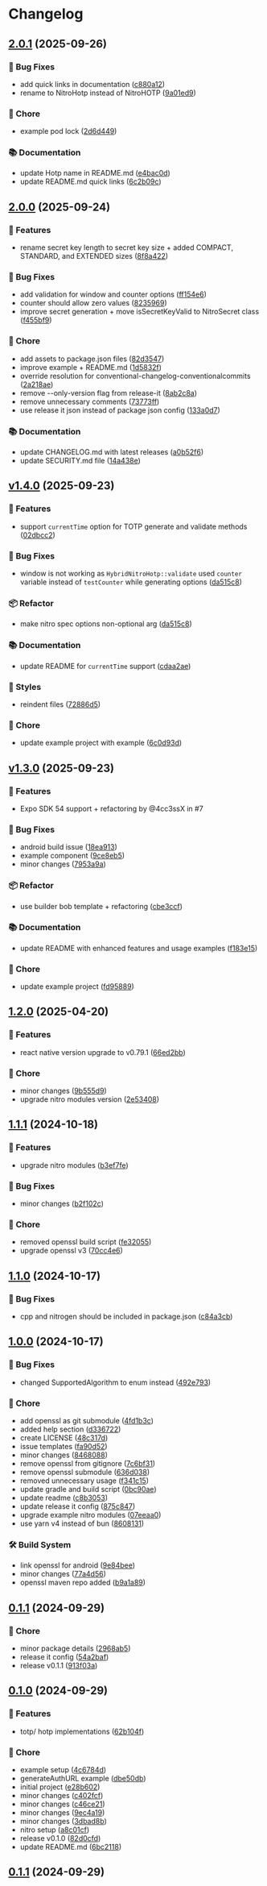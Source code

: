 # Changelog

## [2.0.1](https://github.com/4cc3ssX/react-native-nitro-totp/compare/v2.0.0...v2.0.1) (2025-09-26)

### 🐛 Bug Fixes

* add quick links in documentation ([c880a12](https://github.com/4cc3ssX/react-native-nitro-totp/commit/c880a123104f4ec1d8d33bcb17bdfd35e69fc6d8))
* rename to NitroHotp instead of NitroHOTP ([9a01ed9](https://github.com/4cc3ssX/react-native-nitro-totp/commit/9a01ed93c31d913a0e43bf5428b7cee1ed17ffc4))

### 🧹 Chore

* example pod lock ([2d6d449](https://github.com/4cc3ssX/react-native-nitro-totp/commit/2d6d44926d8e6e48083502d7d715f2cd51f05180))

### 📚 Documentation

* update Hotp name in README.md ([e4bac0d](https://github.com/4cc3ssX/react-native-nitro-totp/commit/e4bac0de3df0dec305d31374f927fd257ead0cd8))
* update README.md quick links ([6c2b09c](https://github.com/4cc3ssX/react-native-nitro-totp/commit/6c2b09c048b43ae1a921081b0fa85e71ea0d04d9))

## [2.0.0](https://github.com/4cc3ssX/react-native-nitro-totp/compare/v1.4.0...v2.0.0) (2025-09-24)

### 🚀 Features

* rename secret key length to secret key size + added COMPACT, STANDARD, and EXTENDED sizes ([8f8a422](https://github.com/4cc3ssX/react-native-nitro-totp/commit/8f8a422507c37da2ecba777f6f0c218978b90a03))

### 🐛 Bug Fixes

* add validation for window and counter options ([ff154e6](https://github.com/4cc3ssX/react-native-nitro-totp/commit/ff154e684c80bab9233b3430b457163b4be626f4))
* counter should allow zero values ([8235969](https://github.com/4cc3ssX/react-native-nitro-totp/commit/82359695f15c1cebc4b23cdb5953466fa8cf4ef7))
* improve secret generation + move isSecretKeyValid to NitroSecret class ([f455bf9](https://github.com/4cc3ssX/react-native-nitro-totp/commit/f455bf9bd531e1c5378ca9cf6efd775bf83c68cf))

### 🧹 Chore

* add assets to package.json files ([82d3547](https://github.com/4cc3ssX/react-native-nitro-totp/commit/82d35472b8f9ad8139b1b12f9f5042674af5db1a))
* improve example + README.md ([1d5832f](https://github.com/4cc3ssX/react-native-nitro-totp/commit/1d5832f6fad2df88f4d50c3914650541b5eb6f7f))
* override resolution for conventional-changelog-conventionalcommits ([2a218ae](https://github.com/4cc3ssX/react-native-nitro-totp/commit/2a218ae0d52069f553e8918d1ea2c80c5af8108a))
* remove --only-version flag from release-it ([8ab2c8a](https://github.com/4cc3ssX/react-native-nitro-totp/commit/8ab2c8a3b76fe17a49abafa4fd33fd0e914981ba))
* remove unnecessary comments ([73773ff](https://github.com/4cc3ssX/react-native-nitro-totp/commit/73773ff6ac6fe59195910779a076b09566c33edd))
* use release it json instead of package json config ([133a0d7](https://github.com/4cc3ssX/react-native-nitro-totp/commit/133a0d76fe6c661ff93e4f83054ea0a5d7324b21))

### 📚 Documentation

* update CHANGELOG.md with latest releases ([a0b52f6](https://github.com/4cc3ssX/react-native-nitro-totp/commit/a0b52f66e9e2444a827d07152119b3692c161983))
* update SECURITY.md file ([14a438e](https://github.com/4cc3ssX/react-native-nitro-totp/commit/14a438ea78f101a1114793ae0e6203be141e7727))

## [v1.4.0](https://github.com/4cc3ssX/react-native-nitro-totp/compare/v1.3.0...v1.4.0) (2025-09-23)

### 🚀 Features
- support `currentTime` option for TOTP generate and validate methods ([02dbcc2](https://github.com/4cc3ssX/react-native-nitro-totp/commit/02dbcc2))

### 🐛 Bug Fixes
- window is not working as `HybridNitroHotp::validate` used `counter` variable instead of `testCounter` while generating options ([da515c8](https://github.com/4cc3ssX/react-native-nitro-totp/pull/8/files#diff-a39bb2b98aff54a6825bf91ad472a1cd5507c65dc7b546d6308ef541eabe64d4R62))

### 📦 Refactor
- make nitro spec options non-optional arg ([da515c8](https://github.com/4cc3ssX/react-native-nitro-totp/commit/da515c8))

### 📚 Documentation
- update README for `currentTime` support ([cdaa2ae](https://github.com/4cc3ssX/react-native-nitro-totp/commit/cdaa2ae))

### 💄 Styles
- reindent files ([72886d5](https://github.com/4cc3ssX/react-native-nitro-totp/commit/72886d5))

### 🧹 Chore
- update example project with example ([6c0d93d](https://github.com/4cc3ssX/react-native-nitro-totp/commit/6c0d93d))


## [v1.3.0](https://github.com/4cc3ssX/react-native-nitro-totp/compare/v1.2.0...v1.3.0) (2025-09-23)

### 🚀 Features
- Expo SDK 54 support + refactoring by @4cc3ssX in #7

### 🐛 Bug Fixes
- android build issue ([18ea913](https://github.com/4cc3ssX/react-native-nitro-totp/commit/18ea913))
- example component ([9ce8eb5](https://github.com/4cc3ssX/react-native-nitro-totp/commit/9ce8eb5))
- minor changes ([7953a9a](https://github.com/4cc3ssX/react-native-nitro-totp/commit/7953a9a))

### 📦 Refactor
- use builder bob template + refactoring ([cbe3ccf](https://github.com/4cc3ssX/react-native-nitro-totp/commit/cbe3ccf))

### 📚 Documentation
- update README with enhanced features and usage examples ([f183e15](https://github.com/4cc3ssX/react-native-nitro-totp/commit/f183e15))

### 🧹 Chore
- update example project ([fd95889](https://github.com/4cc3ssX/react-native-nitro-totp/commit/fd95889))

## [1.2.0](https://github.com/4cc3ssX/react-native-nitro-totp/compare/v1.1.1...v1.2.0) (2025-04-20)

### 🚀 Features

* react native version upgrade to v0.79.1 ([66ed2bb](https://github.com/4cc3ssX/react-native-nitro-totp/commit/66ed2bb284ea2f75f6318451c651bc41daf5c4b2))

### 🧹 Chore

* minor changes ([9b555d9](https://github.com/4cc3ssX/react-native-nitro-totp/commit/9b555d989ee57fbc4885f84445291e50390ed395))
* upgrade nitro modules version ([2e53408](https://github.com/4cc3ssX/react-native-nitro-totp/commit/2e5340844288b6401ce0bcf34d0b5da73eddc875))

## [1.1.1](https://github.com/4cc3ssX/react-native-nitro-totp/compare/v1.1.0...v1.1.1) (2024-10-18)


### 🚀 Features

* upgrade nitro modules ([b3ef7fe](https://github.com/4cc3ssX/react-native-nitro-totp/commit/b3ef7fec4eb95953a1f1e2978a9826aaf45c03db))


### 🐛 Bug Fixes

* minor changes ([b2f102c](https://github.com/4cc3ssX/react-native-nitro-totp/commit/b2f102c76714770ef1c6fce9a72a61febd3e4fdb))


### 🧹 Chore

* removed openssl build script ([fe32055](https://github.com/4cc3ssX/react-native-nitro-totp/commit/fe32055ff1426cd6121c072dda4a94b66ac0bcad))
* upgrade openssl v3 ([70cc4e6](https://github.com/4cc3ssX/react-native-nitro-totp/commit/70cc4e61200294020a5bb16adc0838a92fdf7ebe))

## [1.1.0](https://github.com/4cc3ssX/react-native-nitro-totp/compare/v1.0.0...v1.1.0) (2024-10-17)


### 🐛 Bug Fixes

* cpp and nitrogen should be included in package.json ([c84a3cb](https://github.com/4cc3ssX/react-native-nitro-totp/commit/c84a3cbbe780e5055f819d3f01080c1fba5201d3))

## [1.0.0](https://github.com/4cc3ssX/react-native-nitro-totp/compare/0.1.1...v1.0.0) (2024-10-17)


### 🐛 Bug Fixes

* changed SupportedAlgorithm to enum instead ([492e793](https://github.com/4cc3ssX/react-native-nitro-totp/commit/492e79316461acf2404fc98705cbd030a868ec84))


### 🧹 Chore

* add openssl as git submodule ([4fd1b3c](https://github.com/4cc3ssX/react-native-nitro-totp/commit/4fd1b3c42e564c35f85d9b4618438aa1eb9fee60))
* added help section ([d336722](https://github.com/4cc3ssX/react-native-nitro-totp/commit/d336722b964ee09fa88037af8dcd20480dd963f2))
* create LICENSE ([48c317d](https://github.com/4cc3ssX/react-native-nitro-totp/commit/48c317d804fb804d4c0b0929a83e5e141eb095b7))
* issue templates ([fa90d52](https://github.com/4cc3ssX/react-native-nitro-totp/commit/fa90d52653b4034250816224a89e6dfdbdd6e576))
* minor changes ([8468088](https://github.com/4cc3ssX/react-native-nitro-totp/commit/8468088a1f7dfb6f5f8dcb900cf97ec1cc265a08))
* remove openssl from gitignore ([7c6bf31](https://github.com/4cc3ssX/react-native-nitro-totp/commit/7c6bf311bf37a546199cd03ae62696cccfc38adc))
* remove openssl submodule ([636d038](https://github.com/4cc3ssX/react-native-nitro-totp/commit/636d038c90f846b7dc37ed313c12e19d553e7088))
* removed unnecessary usage ([f341c15](https://github.com/4cc3ssX/react-native-nitro-totp/commit/f341c1524199ff92d75c4003dfe8b0d821f79aaf))
* update gradle and build script ([0bc90ae](https://github.com/4cc3ssX/react-native-nitro-totp/commit/0bc90aefb300218e15120a8b1208f91885a5d638))
* update readme ([c8b3053](https://github.com/4cc3ssX/react-native-nitro-totp/commit/c8b3053b1a370265dc327b4968191ab78ba43a84))
* update release it config ([875c847](https://github.com/4cc3ssX/react-native-nitro-totp/commit/875c8478b90e108e9710300997aadba813ebc677))
* upgrade example nitro modules ([07eeaa0](https://github.com/4cc3ssX/react-native-nitro-totp/commit/07eeaa09aec8174251299d1670ab0b88b5f08ee2))
* use yarn v4 instead of bun ([8608131](https://github.com/4cc3ssX/react-native-nitro-totp/commit/8608131ea9d6b3a1517d011ba06c940a22b3529d))


### 🛠 Build System

* link openssl for android ([9e84bee](https://github.com/4cc3ssX/react-native-nitro-totp/commit/9e84bee5cf2a818a6eb49f2dd981faaa94a89362))
* minor changes ([77a4d56](https://github.com/4cc3ssX/react-native-nitro-totp/commit/77a4d567da2350b442b96d3c685d526771e3e9dc))
* openssl maven repo added ([b9a1a89](https://github.com/4cc3ssX/react-native-nitro-totp/commit/b9a1a890266c2ab3f9e6f025da5978cfc88f28a4))

## [0.1.1](https://github.com/4cc3ssX/react-native-nitro-totp/compare/0.1.0...0.1.1) (2024-09-29)


### 🧹 Chore

* minor package details ([2968ab5](https://github.com/4cc3ssX/react-native-nitro-totp/commit/2968ab5c10e44e0b7cb7535416a5f6ea92914d1a))
* release it config ([54a2baf](https://github.com/4cc3ssX/react-native-nitro-totp/commit/54a2baf90ebcce6a57ce9385852297702ca5c2e3))
* release v0.1.1 ([913f03a](https://github.com/4cc3ssX/react-native-nitro-totp/commit/913f03a63aedcb29c790b8eea63c0027e74d6202))

## [0.1.0](https://github.com/4cc3ssX/react-native-nitro-totp/compare/e28b602c255927100fc099e0f6da7c62e4f16772...0.1.0) (2024-09-29)


### 🚀 Features

* totp/ hotp implementations ([62b104f](https://github.com/4cc3ssX/react-native-nitro-totp/commit/62b104f9f70aedff2c9ed3422315e12cd9c88664))


### 🧹 Chore

* example setup ([4c6784d](https://github.com/4cc3ssX/react-native-nitro-totp/commit/4c6784d23d5215234ff7e2d6937b876e7faa5895))
* generateAuthURL example ([dbe50db](https://github.com/4cc3ssX/react-native-nitro-totp/commit/dbe50dbe8ee5d75b3edf7035092fca925795ba2a))
* initial project ([e28b602](https://github.com/4cc3ssX/react-native-nitro-totp/commit/e28b602c255927100fc099e0f6da7c62e4f16772))
* minor changes ([c402fcf](https://github.com/4cc3ssX/react-native-nitro-totp/commit/c402fcfb9cbe1270efc5ca87935cd75c65474a0d))
* minor changes ([c46ce21](https://github.com/4cc3ssX/react-native-nitro-totp/commit/c46ce217bd5634d0be6b6fdc3135303703361745))
* minor changes ([9ec4a19](https://github.com/4cc3ssX/react-native-nitro-totp/commit/9ec4a19c221739d0756cef5a96a2a6d1bd8438d3))
* minor changes ([3dbad8b](https://github.com/4cc3ssX/react-native-nitro-totp/commit/3dbad8b4613b17abd737e96feff0e75fdd85e56b))
* nitro setup ([a8c01cf](https://github.com/4cc3ssX/react-native-nitro-totp/commit/a8c01cfc6c4ab83235ec507c4a106964ab851722))
* release v0.1.0 ([82d0cfd](https://github.com/4cc3ssX/react-native-nitro-totp/commit/82d0cfd77093dc17fd99686a9a1d59f927da79b2))
* update README.md ([6bc2118](https://github.com/4cc3ssX/react-native-nitro-totp/commit/6bc21187a35459692173e24c7bbad68bc42ffec3))

## [0.1.1](https://github.com/4cc3ssX/react-native-nitro-totp/compare/0.1.0...0.1.1) (2024-09-29)
